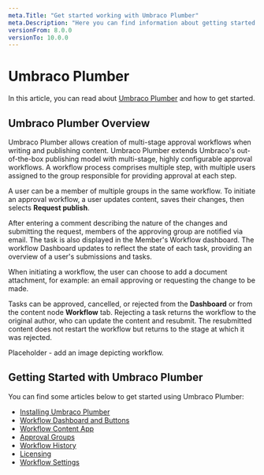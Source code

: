 ```yaml
---
meta.Title: "Get started working with Umbraco Plumber"
meta.Description: "Here you can find information about getting started with Umbraco Plumber"
versionFrom: 8.0.0
versionTo: 10.0.0
---
```


# Umbraco Plumber

In this article, you can read about [Umbraco Plumber](https://umbraco.com/products/umbraco-cloud/) and how to get started.

## Umbraco Plumber Overview

Umbraco Plumber allows creation of multi-stage approval workflows when writing and publishing content. Umbraco Plumber extends Umbraco's out-of-the-box publishing model with multi-stage, highly configurable approval workflows. A workflow process comprises multiple step, with multiple users assigned to the group responsible for providing approval at each step.

A user can be a member of multiple groups in the same workflow. To initiate an approval workflow, a user updates content, saves their changes, then selects **Request publish**.

After entering a comment describing the nature of the changes and submitting the request, members of the approving group are notified via email. The task is also displayed in the Member's Workflow dashboard. The workflow Dashboard updates to reflect the state of each task, providing an overview of a user's submissions and tasks.

When initiating a workflow, the user can choose to add a document attachment, for example: an email approving or requesting the change to be made.

Tasks can be approved, cancelled, or rejected from the **Dashboard** or from the content node **Workflow** tab. Rejecting a task returns the workflow to the original author, who can update the content and resubmit. The resubmitted content does not restart the workflow but returns to the stage at which it was rejected.

Placeholder - add an image depicting workflow.

## Getting Started with Umbraco Plumber

You can find some articles below to get started using Umbraco Plumber:

- [Installing Umbraco Plumber](../Installing-Plumber/index.md)
- [Workflow Dashboard and Buttons](../Dashboards-and-Buttons/index.md)
- [Workflow Content App](../Workflow-Content-App/index.md)
- [Approval Groups](../Approval-Groups/index.md)
- [Workflow History](../Workflow-History/index.md)
- [Licensing](../Licensing/index.md)
- [Workflow Settings](../Workflow-Settings/index.md)
